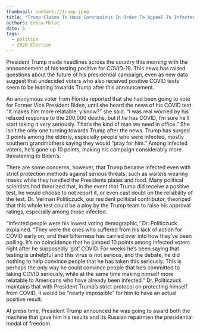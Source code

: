 ```yaml
---
thumbnail: content://trump.jpeg
title: "Trump Claims To Have Coronavirus In Order To Appeal To Infected Voters"
authors: Erica Molot
date: 5
tags:
  - politics
  - 2020 Election
---
```


President Trump made headlines across the country this morning with the announcement of his testing positive for COVID-19. This news has raised questions about the future of his presidential campaign, even as new data suggest that undecided voters who also received positive COVID tests seem to be leaning towards Trump after this announcement.

An anonymous voter from Florida reported that she had been going to vote for Former Vice President Biden, until she heard the news of his COVID test. “It makes him more relatable, y’know?” she said. “I was real worried by his relaxed response to the 200,000 deaths, but if *he* has COVID, I’m sure he’ll start taking it very seriously. That’s the kind of man we need in office.” She isn’t the only one turning towards Trump after the news. Trump has surged 3 points among the elderly, especially people who were infected, mostly southern grandmothers saying they would “pray for him.” Among infected voters, he’s gone up 10 points, making his campaign considerably more threatening to Biden’s.
	
There are some concerns, however, that Trump became infected even with strict protection methods against serious threats, such as waiters wearing masks while they handled the Presidents plates and food. Many political scientists had theorized that, in the event that Trump did receive a positive test, he would choose to not report it, or even cast doubt on the reliability of the test. Dr. Verman Politiczuck, our resident political contributor, theorized that this whole test could be a ploy by the Trump team to raise his approval ratings, especially among those infected.

“Infected people were his lowest voting demographic,” Dr. Politiczuck explained. “They were the ones who suffered from his lack of action for COVID early on, and their bitterness has carried over into how they’ve been polling. It’s no coincidence that he jumped 10 points among infected voters right after he supposedly ‘got’ COVID. For weeks he’s been saying that testing is unhelpful and this virus is not serious, and the debate, he did nothing to help convince people that he has taken this seriously. This is perhaps the only way he could convince people that he’s committed to taking COVID seriously, while at the same time making himself more relatable to Americans who have already been infected.” Dr. Politiczuck maintains that with President Trump’s strict protocol on protecting himself from COVID, it would be “nearly impossible” for him to have an actual positive result.

At press time, President Trump announced he was going to award both the machine that gave him his results and its Russian repairmen the presidential medal of freedom.
